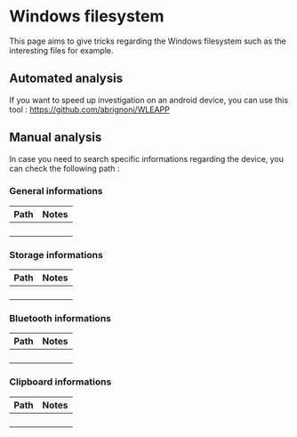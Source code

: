 # Windows filesystem
This page aims to give tricks regarding the Windows filesystem such as the interesting files for example.
## Automated analysis
If you want to speed up investigation on an android device, you can use this tool : 
https://github.com/abrignoni/WLEAPP

## Manual analysis
In case you need to search specific informations regarding the device, you can check the following path :
### General informations

| Path | Notes | 
|-|-|
|||
|||
|||
|||

### Storage informations
| Path | Notes | 
|-|-|
|||
|||
|||
|||

### Bluetooth informations
| Path | Notes | 
|-|-|
|||
|||
|||
|||

### Clipboard informations
| Path | Notes | 
|-|-|
|||
|||
|||
|||
